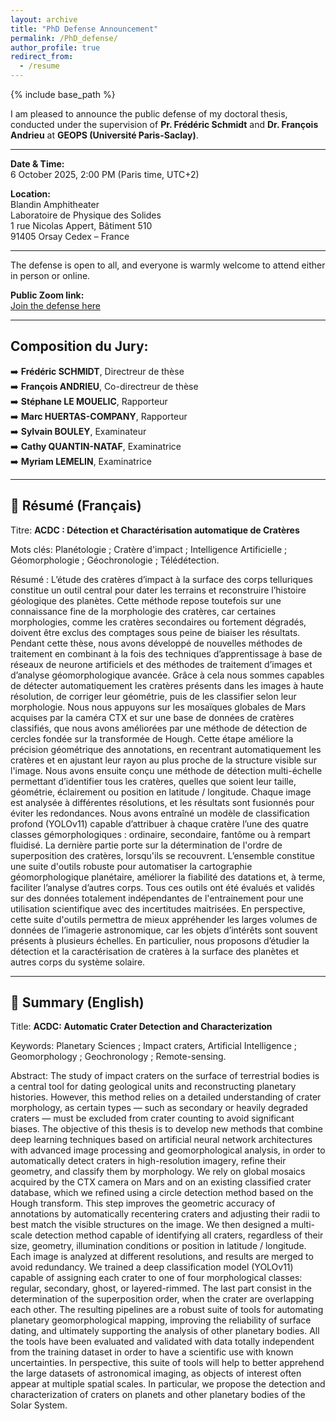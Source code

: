```yaml
---
layout: archive
title: "PhD Defense Announcement"
permalink: /PhD_defense/
author_profile: true
redirect_from:
  - /resume
---
```


{% include base_path %}

I am pleased to announce the public defense of my doctoral thesis, conducted under the supervision of **Pr. Frédéric Schmidt** and **Dr. François Andrieu** at **GEOPS (Université Paris-Saclay)**.

---

**Date & Time:**  
6 October 2025, 2:00 PM (Paris time, UTC+2)  

**Location:**  
Blandin Amphitheater  
Laboratoire de Physique des Solides  
1 rue Nicolas Appert, Bâtiment 510  
91405 Orsay Cedex – France  

---

The defense is open to all, and everyone is warmly welcome to attend either in person or online.  

**Public Zoom link:**  
[Join the defense here](https://universite-paris-saclay-fr.zoom.us/j/93874359215pwd=8HtlagOW527a09Ha36V3OxPGl9F8BY.1)

---
## Composition du Jury: 

➡️ **Frédéric SCHMIDT**, Directreur de thèse  
➡️ **François ANDRIEU**, Co-directreur de thèse  
➡️ **Stéphane LE MOUELIC**, Rapporteur   
➡️ **Marc HUERTAS-COMPANY**, Rapporteur   
➡️ **Sylvain BOULEY**, Examinateur  
➡️ **Cathy QUANTIN-NATAF**, Examinatrice   
➡️ **Myriam LEMELIN**, Examinatrice  

---



## 📖 Résumé (Français)

Titre: **ACDC : Détection et Charactérisation automatique de Cratères**

Mots clés: Planétologie ; Cratère d'impact ; Intelligence Artificielle ; Géomorphologie ; Géochronologie ; Télédétection.

Résumé : 
L’étude des cratères d’impact à la surface des corps telluriques constitue un outil central pour dater les terrains et reconstruire l’histoire géologique des planètes. Cette méthode repose toutefois sur une connaissance fine de la morphologie des cratères, car certaines morphologies, comme les cratères secondaires ou fortement dégradés, doivent être exclus des comptages sous peine de biaiser les résultats. Pendant cette thèse, nous avons développé de nouvelles méthodes de traitement en combinant à la fois des techniques d’apprentissage à base de réseaux de neurone artificiels et des méthodes de traitement d’images et d’analyse géomorphologique avancée. Grâce à cela nous sommes capables de détecter automatiquement les cratères présents dans les images à haute résolution, de corriger leur géométrie, puis de les classifier selon leur morphologie. 
Nous nous appuyons sur les mosaïques globales de Mars acquises par la caméra CTX et sur une base de données de cratères classifiés, que nous avons améliorées par une méthode de détection de cercles fondée sur la transformée de Hough. Cette étape améliore la précision géométrique des annotations, en recentrant automatiquement les cratères et en ajustant leur rayon au plus proche de la structure visible sur l'image. Nous avons ensuite conçu une méthode de détection multi-échelle permettant d’identifier tous les cratères, quelles que soient leur taille, géométrie, éclairement ou position en latitude / longitude. Chaque image est analysée à différentes résolutions, et les résultats sont fusionnés pour éviter les redondances. Nous avons entraîné un modèle de classification profond (YOLOv11) capable d’attribuer à chaque cratère l’une des quatre classes gémorphologiques : ordinaire, secondaire, fantôme ou à rempart fluidisé. 
La dernière partie porte sur la détermination de l'ordre de superposition des cratères, lorsqu'ils se recouvrent. L’ensemble constitue une suite d'outils robuste pour automatiser la cartographie géomorphologique planétaire, améliorer la fiabilité des datations et, à terme, faciliter l’analyse d’autres corps. Tous ces outils ont été évalués et validés sur des données totalement indépendantes de l'entrainement pour une utilisation scientifique avec des incertitudes maitrisées. En perspective, cette suite d'outils permettra de mieux appréhender les larges volumes de données de l’imagerie astronomique, car les objets d’intérêts sont souvent présents à plusieurs échelles. En particulier, nous proposons d’étudier la détection et la caractérisation de cratères à la surface des planètes et autres corps du système solaire.

---

## 📖 Summary (English)


Title: **ACDC: Automatic Crater Detection and Characterization**

Keywords: Planetary Sciences ; Impact craters, Artificial Intelligence ; Geomorphology ; Geochronology ; Remote-sensing.

 
Abstract:
The study of impact craters on the surface of terrestrial bodies is a central tool for dating geological units and reconstructing planetary histories. However, this method relies on a detailed understanding of crater morphology, as certain types — such as secondary or heavily degraded craters — must be excluded from crater counting to avoid significant biases. The objective of this thesis is to develop new methods that combine deep learning techniques based on artificial neural network architectures with advanced image processing and geomorphological analysis, in order to automatically detect craters in high-resolution imagery, refine their geometry, and classify them by morphology. We rely on global mosaics acquired by the CTX camera on Mars and on an existing classified crater database, which we refined using a circle detection method based on the Hough transform. This step improves the geometric accuracy of annotations by automatically recentering craters and adjusting their radii to best match the visible structures on the image. We then designed a multi-scale detection method capable of identifying all craters, regardless of their size, geometry, illumination conditions or position in latitude / longitude. Each image is analyzed at different resolutions, and results are merged to avoid redundancy. We trained a deep classification model (YOLOv11) capable of assigning each crater to one of four morphological classes: regular, secondary, ghost, or layered-rimmed. The last part consist in the determination of the superposition order, when the crater are overlapping each other. The resulting pipelines are a robust suite of tools for automating planetary geomorphological mapping, improving the reliability of surface dating, and ultimately supporting the analysis of other planetary bodies. All the tools have been evaluated and validated with data totally independent from the training dataset in order to have a scientific use with known uncertainties. In perspective, this suite of tools will help to better apprehend the large datasets of astronomical imaging, as objects of interest often appear at multiple spatial scales. In particular, we propose the detection and characterization of craters on planets and other planetary bodies of the Solar System.

 
